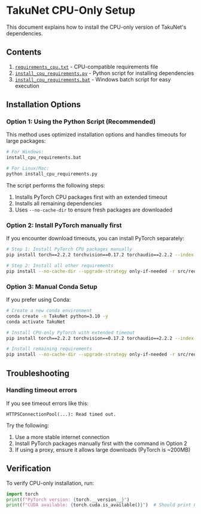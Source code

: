 # TakuNet CPU-Only Setup

This document explains how to install the CPU-only version of TakuNet's dependencies.

## Contents

1. [`requirements_cpu.txt`](src/requirements/requirements_cpu.txt) - CPU-compatible requirements file
2. [`install_cpu_requirements.py`](install_cpu_requirements.py) - Python script for installing dependencies
3. [`install_cpu_requirements.bat`](install_cpu_requirements.bat) - Windows batch script for easy execution

## Installation Options

### Option 1: Using the Python Script (Recommended)

This method uses optimized installation options and handles timeouts for large packages:

```bash
# For Windows:
install_cpu_requirements.bat

# For Linux/Mac:
python install_cpu_requirements.py
```

The script performs the following steps:
1. Installs PyTorch CPU packages first with an extended timeout
2. Installs all remaining dependencies
3. Uses `--no-cache-dir` to ensure fresh packages are downloaded

### Option 2: Install PyTorch manually first

If you encounter download timeouts, you can install PyTorch separately:

```bash
# Step 1: Install PyTorch CPU packages manually
pip install torch==2.2.2 torchvision==0.17.2 torchaudio==2.2.2 --index-url https://download.pytorch.org/whl/cpu --timeout 180

# Step 2: Install all other requirements 
pip install --no-cache-dir --upgrade-strategy only-if-needed -r src/requirements/requirements_cpu.txt
```

### Option 3: Manual Conda Setup

If you prefer using Conda:

```bash
# Create a new conda environment
conda create -n TakuNet python=3.10 -y
conda activate TakuNet

# Install CPU-only PyTorch with extended timeout
pip install torch==2.2.2 torchvision==0.17.2 torchaudio==2.2.2 --index-url https://download.pytorch.org/whl/cpu --timeout 180

# Install remaining requirements
pip install --no-cache-dir --upgrade-strategy only-if-needed -r src/requirements/requirements_cpu.txt
```

## Troubleshooting

### Handling timeout errors

If you see timeout errors like this:
```
HTTPSConnectionPool(...): Read timed out.
```

Try the following:
1. Use a more stable internet connection
2. Install PyTorch packages manually first with the command in Option 2
3. If using a proxy, ensure it allows large downloads (PyTorch is ~200MB)

## Verification

To verify CPU-only installation, run:

```python
import torch
print(f"PyTorch version: {torch.__version__}")
print(f"CUDA available: {torch.cuda.is_available()}")  # Should print False
``` 